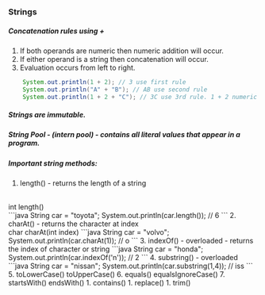 ### Strings

##### Concatenation rules using +

1. If both operands are numeric then numeric addition will occur.
1. If either operand is a string then concatenation will occur.
1. Evaluation occurs from left to right.

```java
    System.out.println(1 + 2); // 3 use first rule
    System.out.println("A" + "B"); // AB use second rule
    System.out.println(1 + 2 + "C"); // 3C use 3rd rule. 1 + 2 numeric add to 3 then evaluate "C" using rule 2 
```

##### Strings are immutable.
##### String Pool - (intern pool) - contains all literal values that appear in a program.
##### Important string methods:

1. length() - returns the length of a string
<br/>
int length()
<br/>
```java
    String car = "toyota";
    System.out.println(car.length());  // 6
```    
2. charAt() - returns the character at index
<br/>
char charAt(int index)
```java
    String car = "volvo";
    System.out.println(car.charAt(1)); // o
```    
3. indexOf() - overloaded - returns the index of character or string
```java
    String car = "honda";
    System.out.println(car.indexOf('n')); // 2
```    
4. substring() - overloaded
```java
    String car = "nissan";
    System.out.println(car.substring(1,4)); // iss 
```    
5. toLowerCase() toUpperCase()
6. equals() equalsIgnoreCase()
7. startsWith() endsWith()
1. contains()
1. replace()
1. trim()

